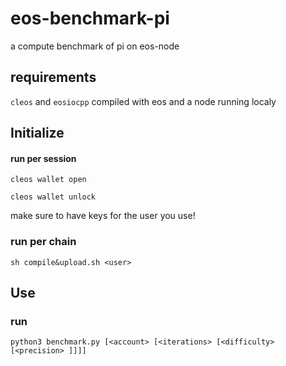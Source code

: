# eos-benchmark-pi
a compute benchmark of pi on eos-node

## requirements

```cleos``` and ```eosiocpp``` compiled with eos and a node running localy

## Initialize

#### run per session

```cleos wallet open``` 

```cleos wallet unlock```

make sure to have keys for the user you use!

### run per chain

```sh compile&upload.sh <user>```

## Use

### run 

```python3 benchmark.py [<account> [<iterations> [<difficulty> [<precision> ]]]]```
